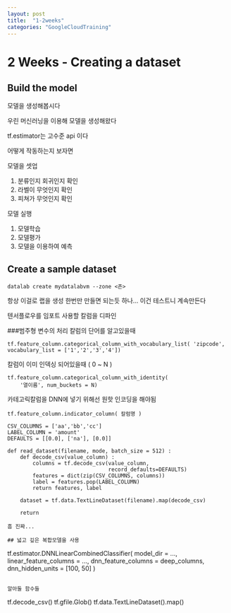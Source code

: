 ```yaml
---
layout: post
title:  "1-2weeks"
categories: "GoogleCloudTraining"
---
```


# 2 Weeks - Creating a dataset

## Build the model

모델을 생성해봅시다

우린 머신러닝을 이용해 모델을 생성해왔다

tf.estimator는 고수준 api 이다

어떻게 작동하는지 보자면

모델을 셋업
1. 분류인지 회귀인지 확인
2. 라벨이 무엇인지 확인
3. 피쳐가 무엇인지 확인

모델 실행
1. 모델학습
2. 모델평가
3. 모델을 이용하여 예측


## Create a sample dataset
```
datalab create mydatalabvm --zone <존>
```

항상 이걸로 랩을 생성
한번만 만들면 되는듯 하나... 이건 테스트니 계속만든다

텐서플로우를 임포트
사용할 칼럼을 디파인


###범주형 변수의 처리
칼럼의 단어를 알고있을때
```
tf.feature_column.categorical_column_with_vocabulary_list( 'zipcode', vocabulary_list = ['1','2','3','4'])
```
칼럼이 이미 인덱싱 되어있을때 ( 0 ~ N )
```
tf.feature_column.categorical_column_with_identity( 
    '열이름', num_buckets = N)
```
카테고릭칼럼을 DNN에 넣기 위해선 원핫 인코딩을 해야됨
```
tf.feature_column.indicator_column( 칼럼명 )

```

```
CSV_COLUMNS = ['aa','bb','cc']
LABEL_COLUMN = 'amount'
DEFAULTS = [[0.0], ['na'], [0.0]]

def read_dataset(filename, mode, batch_size = 512) :
    def decode_csv(value_column) : 
        columns = tf.decode_csv(value_column,
                                record_defaults=DEFAULTS)
        features = dict(zip(CSV_COLUMNS, columns))
        label = features.pop(LABEL_COLUMN)
        return features, label
    
    dataset = tf.data.TextLineDataset(filename).map(decode_csv)

    return

흠 진짜...

## 넓고 깊은 복합모델을 사용
```
tf.estimator.DNNLinearCombinedClassifier(
    model_dir = ...,
    linear_feature_columns = ...,
    dnn_feature_columns = deep_columns,
    dnn_hidden_units = [100, 50]
)
```

알아둘 함수들
```
tf.decode_csv()
tf.gfile.Glob()
tf.data.TextLineDataset().map()


    